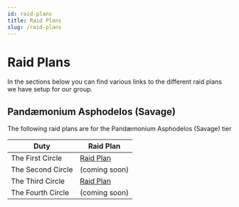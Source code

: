 ```yaml
---
id: raid-plans
title: Raid Plans
slug: /raid-plans
---
```


# Raid Plans
In the sections below you can find various links to the different raid plans we have setup for our group.

## Pandæmonium Asphodelos (Savage)
The following raid plans are for the Pandæmonium Asphodelos (Savage) tier

|Duty |Raid Plan |
|-----|----------|
| The First Circle | [Raid Plan](/pandaemonium-asphodelos/the-first-circle/index.md) |
| The Second Circle | (coming soon) |
| The Third Circle | [Raid Plan](/pandaemonium-asphodelos/the-third-circle/index.md) |
| The Fourth Circle | (coming soon) |